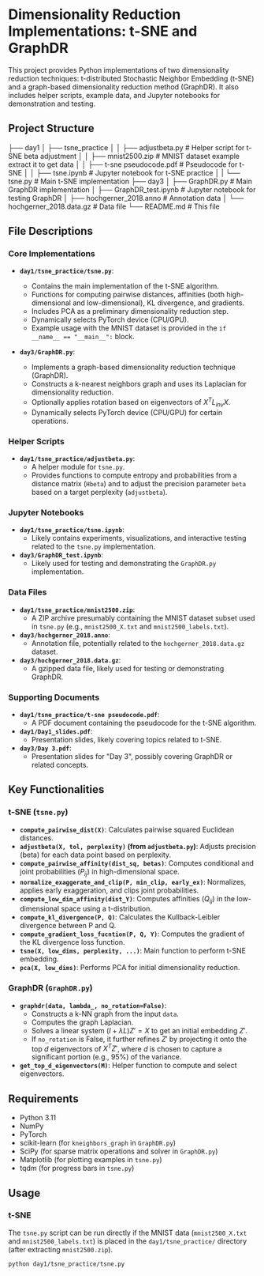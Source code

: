 # Dimensionality Reduction Implementations: t-SNE and GraphDR

This project provides Python implementations of two dimensionality reduction techniques: t-distributed Stochastic Neighbor Embedding (t-SNE) and a graph-based dimensionality reduction method (GraphDR). It also includes helper scripts, example data, and Jupyter notebooks for demonstration and testing.

## Project Structure
├── day1
│   ├── tsne_practice
│   │   ├── adjustbeta.py         # Helper script for t-SNE beta adjustment
│   │   ├── mnist2500.zip         # MNIST dataset example extract it to get data
│   │   ├── t-sne pseudocode.pdf  # Pseudocode for t-SNE
│   │   ├── tsne.ipynb            # Jupyter notebook for t-SNE practice
│   |   └── tsne.py               # Main t-SNE implementation
├── day3
│   ├── GraphDR.py              # Main GraphDR implementation
│   ├── GraphDR_test.ipynb      # Jupyter notebook for testing GraphDR
│   ├── hochgerner_2018.anno    # Annotation data
│   └── hochgerner_2018.data.gz # Data file
└── README.md                   # This file



## File Descriptions

### Core Implementations

* **`day1/tsne_practice/tsne.py`**:
    * Contains the main implementation of the t-SNE algorithm.
    * Functions for computing pairwise distances, affinities (both high-dimensional and low-dimensional), KL divergence, and gradients.
    * Includes PCA as a preliminary dimensionality reduction step.
    * Dynamically selects PyTorch device (CPU/GPU).
    * Example usage with the MNIST dataset is provided in the `if __name__ == "__main__":` block.

* **`day3/GraphDR.py`**:
    * Implements a graph-based dimensionality reduction technique (GraphDR).
    * Constructs a k-nearest neighbors graph and uses its Laplacian for dimensionality reduction.
    * Optionally applies rotation based on eigenvectors of $X^T L_{inv} X$.
    * Dynamically selects PyTorch device (CPU/GPU) for certain operations.

### Helper Scripts

* **`day1/tsne_practice/adjustbeta.py`**:
    * A helper module for `tsne.py`.
    * Provides functions to compute entropy and probabilities from a distance matrix (`Hbeta`) and to adjust the precision parameter `beta` based on a target perplexity (`adjustbeta`).

### Jupyter Notebooks

* **`day1/tsne_practice/tsne.ipynb`**:
    * Likely contains experiments, visualizations, and interactive testing related to the `tsne.py` implementation.
* **`day3/GraphDR_test.ipynb`**:
    * Likely used for testing and demonstrating the `GraphDR.py` implementation.

### Data Files

* **`day1/tsne_practice/mnist2500.zip`**:
    * A ZIP archive presumably containing the MNIST dataset subset used in `tsne.py` (e.g., `mnist2500_X.txt` and `mnist2500_labels.txt`).
* **`day3/hochgerner_2018.anno`**:
    * Annotation file, potentially related to the `hochgerner_2018.data.gz` dataset.
* **`day3/hochgerner_2018.data.gz`**:
    * A gzipped data file, likely used for testing or demonstrating GraphDR.

### Supporting Documents

* **`day1/tsne_practice/t-sne pseudocode.pdf`**:
    * A PDF document containing the pseudocode for the t-SNE algorithm.
* **`day1/Day1_slides.pdf`**:
    * Presentation slides, likely covering topics related to t-SNE.
* **`day3/Day 3.pdf`**:
    * Presentation slides for "Day 3", possibly covering GraphDR or related concepts.

## Key Functionalities

### t-SNE (`tsne.py`)

* **`compute_pairwise_dist(X)`**: Calculates pairwise squared Euclidean distances.
* **`adjustbeta(X, tol, perplexity)` (from `adjustbeta.py`)**: Adjusts precision (beta) for each data point based on perplexity.
* **`compute_pairwise_affinity(dist_sq, betas)`**: Computes conditional and joint probabilities ($P_{ij}$) in high-dimensional space.
* **`normalize_exaggerate_and_clip(P, min_clip, early_ex)`**: Normalizes, applies early exaggeration, and clips joint probabilities.
* **`compute_low_dim_affinity(dist_Y)`**: Computes affinities ($Q_{ij}$) in the low-dimensional space using a t-distribution.
* **`compute_kl_divergence(P, Q)`**: Calculates the Kullback-Leibler divergence between P and Q.
* **`compute_gradient_loss_fucntion(P, Q, Y)`**: Computes the gradient of the KL divergence loss function.
* **`tsne(X, low_dims, perplexity, ...)`**: Main function to perform t-SNE embedding.
* **`pca(X, low_dims)`**: Performs PCA for initial dimensionality reduction.

### GraphDR (`GraphDR.py`)

* **`graphdr(data, lambda_, no_rotation=False)`**:
    * Constructs a k-NN graph from the input `data`.
    * Computes the graph Laplacian.
    * Solves a linear system $(I + \lambda L)Z' = X$ to get an initial embedding $Z'$.
    * If `no_rotation` is False, it further refines $Z'$ by projecting it onto the top $d$ eigenvectors of $X^T Z'$, where $d$ is chosen to capture a significant portion (e.g., 95%) of the variance.
* **`get_top_d_eigenvectors(M)`**: Helper function to compute and select eigenvectors.

## Requirements

* Python 3.11
* NumPy
* PyTorch
* scikit-learn (for `kneighbors_graph` in `GraphDR.py`)
* SciPy (for sparse matrix operations and solver in `GraphDR.py`)
* Matplotlib (for plotting examples in `tsne.py`)
* tqdm (for progress bars in `tsne.py`)

## Usage

### t-SNE

The `tsne.py` script can be run directly if the MNIST data (`mnist2500_X.txt` and `mnist2500_labels.txt`) is placed in the `day1/tsne_practice/` directory (after extracting `mnist2500.zip`).

```bash
python day1/tsne_practice/tsne.py
